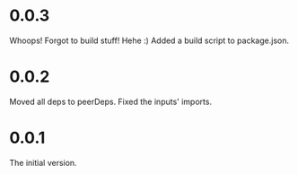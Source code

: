 # 0.0.3
Whoops! Forgot to build stuff! Hehe :)
Added a build script to package.json.

# 0.0.2
Moved all deps to peerDeps. Fixed the inputs' imports.

# 0.0.1
The initial version.